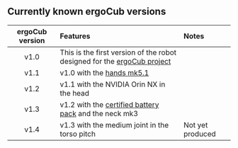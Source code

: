 ## Currently known ergoCub versions

| ergoCub version | Features | Notes | 
| :--:   | :--| :--| 
| v1.0	 | This is the first version of the robot designed for the [ergoCub project](https://ergocub.eu/) | | 
| v1.1   | v1.0 with the [hands mk5.1](../hands/hands_mk5.md#mk51) | |
| v1.2   | v1.1 with the NVIDIA Orin NX in the head  | |
| v1.3   | v1.2 with the [certified battery pack](../ergoCub_battery_pack/index.md) and the neck mk3 | |
| v1.4   | v1.3 with the medium joint in the torso pitch | Not yet produced |

